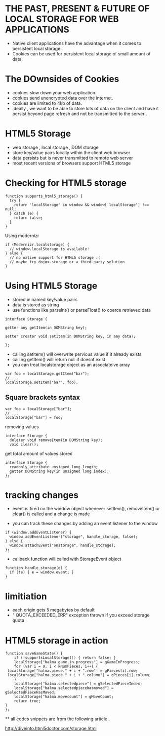 # THE PAST, PRESENT & FUTURE OF LOCAL STORAGE FOR WEB APPLICATIONS

* Native client applications have the advantage when it comes to persistent local storage.
* Cookies can be used for persistent local storage of small amount of data.

# The DOwnsides of Cookies

* cookies slow down your web application.
* cookies send unencrypted data over the internet.
* cookies are limited to 4kb of data.
* ideally , we want to be able to store lots of data on the client and have it persist beyond page
refresh and not be transmitted to the server .

# HTML5 Storage

* web storage , local storage , DOM storage
* store key/value pairs locally within the client web browser
* data persists but is never transmitted to remote web server
* most recent versions of browsers support HTML5 storage

# Checking for HTML5 storage

```
function supports_html5_storage() {
  try {
    return 'localStorage' in window && window['localStorage'] !== null;
  } catch (e) {
    return false;
  }
}
```

Using modernizr

```
if (Modernizr.localstorage) {
  // window.localStorage is available!
} else {
  // no native support for HTML5 storage :(
  // maybe try dojox.storage or a third-party solution
}
```

# Using HTML5 Storage

* stored in named key/value pairs
* data is stored as string
* use functions like parselnt() or parseFloat() to coerce retrieved data

```
interface Storage {

getter any getItem(in DOMString key);

setter creator void setItem(in DOMString key, in any data);

};
```

* calling setltem() will overwrite pervious value if it already exists
* calling getltem() will return null if doesnt exist
* you can treat localstorage object as an associateive array

```
var foo = localStorage.getItem("bar");
// ...
localStorage.setItem("bar", foo);
```

## Square brackets syntax

```
var foo = localStorage["bar"];
// ...
localStorage["bar"] = foo;
```

removing values

```
interface Storage {
  deleter void removeItem(in DOMString key);
  void clear();
```

get total amount of values stored

```
interface Storage {
  readonly attribute unsigned long length;
  getter DOMString key(in unsigned long index);
};
```

# tracking changes

* event is fired on the window object whenever setltem(), removeltem()
or clear() is called and a change is made

* you can track these changes by adding an event listener to the window

```
if (window.addEventListener) {
  window.addEventListener("storage", handle_storage, false);
} else {
  window.attachEvent("onstorage", handle_storage);
};

```

* callback function will called with StorageEvent object

```
function handle_storage(e) {
  if (!e) { e = window.event; }
}
```

# limitiation

* each origin gets 5 megabytes by default
* " QUOTA_EXCEEDED_ERR" exception thrown if you exceed storage quota

# HTML5 storage in action

```
function saveGameState() {
    if (!supportsLocalStorage()) { return false; }
    localStorage["halma.game.in.progress"] = gGameInProgress;
    for (var i = 0; i < kNumPieces; i++) {
 localStorage["halma.piece." + i + ".row"] = gPieces[i].row;
 localStorage["halma.piece." + i + ".column"] = gPieces[i].column;
    }
    localStorage["halma.selectedpiece"] = gSelectedPieceIndex;
    localStorage["halma.selectedpiecehasmoved"] = gSelectedPieceHasMoved;
    localStorage["halma.movecount"] = gMoveCount;
    return true;
}
};
```

** all codes snippets are from the following article .

<http://diveinto.html5doctor.com/storage.html>

